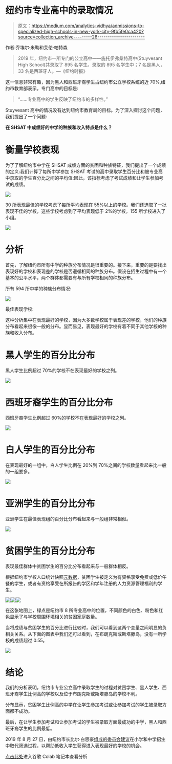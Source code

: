 # 纽约市专业高中的录取情况

> 原文：<https://medium.com/analytics-vidhya/admissions-to-specialized-high-schools-in-new-york-city-9fb5fe0ca420?source=collection_archive---------26----------------------->

作者:乔埃尔·米勒和艾伦·帕特森

> 2019 年，纽约市一所专门的公立高中——施托伊弗桑特高中(Stuyvesant High School)共录取了 895 名学生。录取的 895 名学生中；7 名是黑人，33 名是西班牙人。—《纽约时报》

这一信息非常有趣，因为黑人和西班牙裔学生占纽约市公立学校系统的近 70%,纽约市教育部表示，专门高中的目标是:

> “……专业高中的学生反映了纽约市的多样性。”

Stuyvesant 高中的情况没有达到纽约市教育局的目标。为了深入探讨这个问题，我们提出了一个问题:

**在 SHSAT 中成绩好的中学的种族和收入特点是什么？**

# 衡量学校表现

为了了解纽约市中学在 SHSAT 成绩方面的贫困和种族特征，我们提出了一个成绩的定义:我们计算了每所中学参加 SHSAT 考试的高中录取学生百分比和被专业高中录取的学生百分比之间的平均值:因此，该指标考虑了考试成绩和让学生参加考试的成绩。

![](img/02b18581db11aa3ab5910d40b4b8180c.png)

30 所表现最佳的学校考虑了每所平均表现在 55%以上的学校。我们还选取了一批表现不佳的学校，这些学校考虑到了平均表现低于 2%的学校。155 所学校进入了小组。

![](img/f15e57fcd514d968cd931963e59593ad.png)

# 分析

首先，了解纽约市所有中学的种族分布情况是很重要的。接下来，重要的是要找出表现好的学校和表现差的学校是否遵循相同的种族分布。假设在招生过程中有一个基本的公平水平，两个群体都需要有与所有学校相同的种族分布。

所有 594 所中学的种族分布情况:

![](img/749fcb1db8512bc60f9743a20ec34def.png)

最佳表现学校:

这种分析集中在表现最好的学校，因为大多数学校属于表现差的学校，他们的种族分布看起来很像一般的分布。显而易见，表现最好的学校有着不同于其他学校的种族和收入分布。

# 黑人学生的百分比分布

黑人学生比例超过 70%的学校不在表现最好的学校之列。

![](img/fae4f9511876063e73abf73fc3d3723a.png)

# 西班牙裔学生的百分比分布

西班牙裔学生比例超过 60%的学校不在表现最好的学校之列。

![](img/4b1f752692b200a4c8086d21f3ee26cb.png)

# 白人学生的百分比分布

在表现最好的一组中，白人学生比例在 20%到 70%之间的学校数量看起来比一般的一组要多。

![](img/206f20af6d94b192346e84fdc7b9c72b.png)

# 亚洲学生的百分比分布

亚洲学生在最佳表现组的百分比分布看起来与一般组非常相似。

![](img/7d4b95b233b4509313af035f95ebdbcb.png)

# 贫困学生的百分比分布

表现最佳群体中贫困学生的百分比分布看起来与一般群体相反。

根据纽约市学校人口统计快照[元数据](https://data.cityofnewyork.us/api/views/s52a-8aq6/files/068b0b2a-6b00-4bfd-9c80-26626a34a125?download=true&filename=2013_-_2018_Demographic_Snapshot_District_DD.xlsx)，贫困学生被定义为有资格享受免费或低价午餐的学生，或者有资格享受在所报告的学区和学年注册的人力资源管理福利的学生。

![](img/ecbcefe8d7f754fc87a0f12176ccb714.png)![](img/68fd474ab67e800930791d683bab41a0.png)![](img/9c12c34022baa4719600dad2ba68039e.png)

在这张地图上，绿点是纽约市 8 所专业高中的位置，不同颜色的白色、粉色和红色显示了与学校周围环境相关的贫困家庭数量。

当将成绩与贫困学生的百分比进行比较时，我们可以看到这两个变量之间明显的负相关关系。从下面的图表中我们还可以看到，在布朗克斯或斯塔滕岛，没有一所学校的成绩超过 0.55。

![](img/dd6f2b78bc1ea5f6afb74b622bea4215.png)

# 结论

我们的分析表明，纽约市专业公立高中录取学生的过程对贫困学生、黑人学生、西班牙裔学生比例高的学校以及位于布朗克斯或斯塔滕岛的学校不利。

分布显示，贫困学生比例高的中学在让学生参加考试或让参加考试的学生被录取方面都不成功。

最后，在让学生参加考试和让参加考试的学生被录取方面最成功的中学，黑人和西班牙裔学生的比例最低。

2019 年 8 月 27 日，由纽约市长比尔·白思豪[组成的委员会建议](https://docs.wixstatic.com/ugd/1c478c_0575b25e17ae4c8d8838f1f58f54db0b.pdf)在小学和中学招生中取代筛选过程，以帮助低收入学生获得进入表现最好的学校的机会。

[点击此处](https://colab.research.google.com/drive/18QUkFhx3AjnD8fvN5Zrt9Eir-xF8_GTx)进入谷歌 Colab 笔记本查看分析